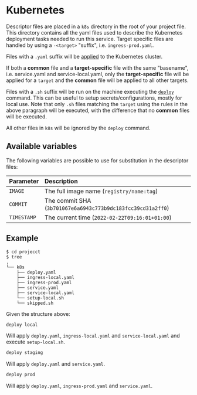 # Kubernetes

Descriptor files are placed in a `k8s` directory in the root of your project file. This directory contains all the yaml
files used to describe the Kubernetes deployment tasks needed to run this service. Target specific files are handled by
using a `-<target>` "suffix", i.e. `ingress-prod.yaml`.

Files with a `.yaml` suffix will
be [applied](https://kubernetes.io/docs/reference/generated/kubectl/kubectl-commands#apply) to the Kubernetes cluster.

If both a **common** file and a **target-specific** file with the same "basename", i.e. service.yaml and
service-local.yaml, only the **target-specific** file will be applied for a `target` and the **common** file will be
applied to all other targets.

Files with a `.sh` suffix will be run on the machine executing the [`deploy`](/commands/deploy) command. This can be
useful to setup secrets/configurations, mostly for local use. Note that only `.sh` files matching the `target` using the
rules in the above paragraph will be executed, with the difference that no **common** files will be executed.

All other files in `k8s` will be ignored by the `deploy` command.

## Available variables
The following variables are possible to use for substitution in the descriptor files:


| Parameter   | Description                                                 |
|:------------|:------------------------------------------------------------|
| `IMAGE`     | The full image name (`registry/name:tag`)                   |
| `COMMIT`    | The commit SHA (`3b701067e6a6943c773b9dc183fcc39cd31a2ff0`) |
| `TIMESTAMP` | The current time (`2022-02-22T09:16:01+01:00`)              |


## Example

````
$ cd projecct
$ tree
.
└── k8s
    ├── deploy.yaml
    ├── ingress-local.yaml
    ├── ingress-prod.yaml
    ├── service.yaml
    ├── service-local.yaml
    └── setup-local.sh
    └── skipped.sh
````

Given the structure above:

````sh
deploy local
````

Will apply `deploy.yaml`, `ingress-local.yaml` and `service-local.yaml` and execute `setup-local.sh`.

````sh
deploy staging
````

Will apply `deploy.yaml` and `service.yaml`.

````sh
deploy prod
````

Will apply `deploy.yaml`, `ingress-prod.yaml` and `service.yaml`.

